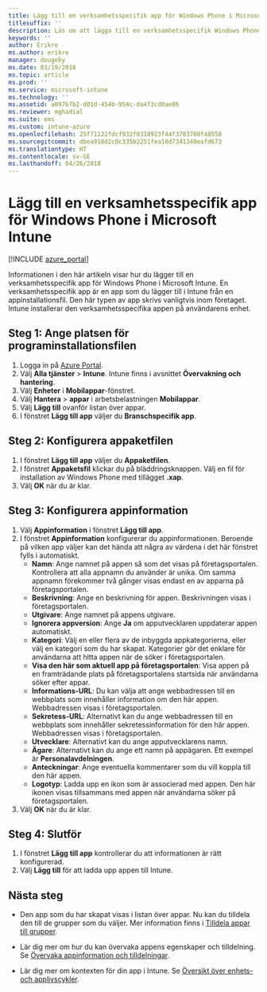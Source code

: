 ```yaml
---
title: Lägg till en verksamhetsspecifik app för Windows Phone i Microsoft Intune
titlesuffix: ''
description: Läs om att lägga till en verksamhetsspecifik Windows Phone-app till Intune.
keywords: ''
author: Erikre
ms.author: erikre
manager: dougeby
ms.date: 03/19/2018
ms.topic: article
ms.prod: ''
ms.service: microsoft-intune
ms.technology: ''
ms.assetid: a097b7b2-d01d-454b-954c-da4f3cd0ae86
ms.reviewer: mghadial
ms.suite: ems
ms.custom: intune-azure
ms.openlocfilehash: 25f71122fdcf932f0318923f44f3703700f48558
ms.sourcegitcommit: dbea918d2c0c335b2251fea18d7341340eafd673
ms.translationtype: HT
ms.contentlocale: sv-SE
ms.lasthandoff: 04/26/2018
---
```

# <a name="add-a-windows-phone-line-of-business-app-to-microsoft-intune"></a>Lägg till en verksamhetsspecifik app för Windows Phone i Microsoft Intune

[!INCLUDE [azure_portal](./includes/azure_portal.md)]

Informationen i den här artikeln visar hur du lägger till en verksamhetsspecifik app för Windows Phone i Microsoft Intune. En verksamhetsspecifik app är en app som du lägger till i Intune från en appinstallationsfil. Den här typen av app skrivs vanligtvis inom företaget. Intune installerar den verksamhetsspecifika appen på användarens enhet. 

## <a name="step-1-specify-the-software-setup-file"></a>Steg 1: Ange platsen för programinstallationsfilen

1. Logga in på [Azure Portal](https://portal.azure.com).
2. Välj **Alla tjänster** > **Intune**. Intune finns i avsnittet **Övervakning och hantering**.
3. Välj **Enheter** i **Mobilappar**-fönstret.
4. Välj **Hantera** > **appar** i arbetsbelastningen **Mobilappar**.
5. Välj **Lägg till** ovanför listan över appar.
6. I fönstret **Lägg till app** väljer du **Branschspecifik app**.

## <a name="step-2-configure-the-app-package-file"></a>Steg 2: Konfigurera appaketfilen

1. I fönstret **Lägg till app** väljer du **Appaketfilen**.
2. I fönstret **Appaketsfil** klickar du på bläddringsknappen. Välj en fil för installation av Windows Phone med tillägget **.xap**.
3. Välj **OK** när du är klar.


## <a name="step-3-configure-app-information"></a>Steg 3: Konfigurera appinformation

1. Välj **Appinformation** i fönstret **Lägg till app**.
2. I fönstret **Appinformation** konfigurerar du appinformationen. Beroende på vilken app väljer kan det hända att några av värdena i det här fönstret fylls i automatiskt.
    - **Namn**: Ange namnet på appen så som det visas på företagsportalen. Kontrollera att alla appnamn du använder är unika. Om samma appnamn förekommer två gånger visas endast en av apparna på företagsportalen.
    - **Beskrivning**: Ange en beskrivning för appen. Beskrivningen visas i företagsportalen.
    - **Utgivare**: Ange namnet på appens utgivare.
    - **Ignorera appversion**: Ange **Ja** om apputvecklaren uppdaterar appen automatiskt.
    - **Kategori**: Välj en eller flera av de inbyggda appkategorierna, eller välj en kategori som du har skapat. Kategorier gör det enklare för användarna att hitta appen när de söker i företagsportalen.
    - **Visa den här som aktuell app på företagsportalen**: Visa appen på en framträdande plats på företagsportalens startsida när användarna söker efter appar.
    - **Informations-URL**: Du kan välja att ange webbadressen till en webbplats som innehåller information om den här appen. Webbadressen visas i företagsportalen.
    - **Sekretess-URL**: Alternativt kan du ange webbadressen till en webbplats som innehåller sekretessinformation för den här appen. Webbadressen visas i företagsportalen.
    - **Utvecklare**: Alternativt kan du ange apputvecklarens namn.
    - **Ägare**: Alternativt kan du ange ett namn på appägaren. Ett exempel är **Personalavdelningen**.
    - **Anteckningar**: Ange eventuella kommentarer som du vill koppla till den här appen.
    - **Logotyp**: Ladda upp en ikon som är associerad med appen. Den här ikonen visas tillsammans med appen när användarna söker på företagsportalen.
3. Välj **OK** när du är klar.

## <a name="step-4-finish-up"></a>Steg 4: Slutför

1. I fönstret **Lägg till app** kontrollerar du att informationen är rätt konfigurerad.
2. Välj **Lägg till** för att ladda upp appen till Intune.

## <a name="next-steps"></a>Nästa steg

- Den app som du har skapat visas i listan över appar. Nu kan du tilldela den till de grupper som du väljer. Mer information finns i [Tilldela appar till grupper](apps-deploy.md).

- Lär dig mer om hur du kan övervaka appens egenskaper och tilldelning. Se [Övervaka appinformation och tilldelningar](apps-monitor.md).

- Lär dig mer om kontexten för din app i Intune. Se [Översikt över enhets- och applivscykler](introduction-device-app-lifecycles.md).
